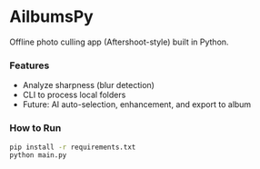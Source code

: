 # AilbumsPy

Offline photo culling app (Aftershoot-style) built in Python.

### Features
- Analyze sharpness (blur detection)
- CLI to process local folders
- Future: AI auto-selection, enhancement, and export to album

### How to Run
```bash
pip install -r requirements.txt
python main.py
